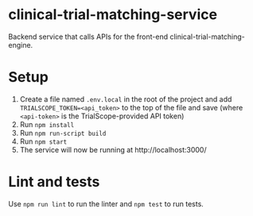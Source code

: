 # clinical-trial-matching-service

Backend service that calls APIs for the front-end clinical-trial-matching-engine.

# Setup

1. Create a file named `.env.local` in the root of the project and add `TRIALSCOPE_TOKEN=<api_token>` to the top of the file and save (where `<api-token>` is the TrialScope-provided API token)
2. Run `npm install`
3. Run `npm run-script build`
3. Run `npm start`
4. The service will now be running at http://localhost:3000/

# Lint and tests

Use `npm run lint` to run the linter and `npm test` to run tests.